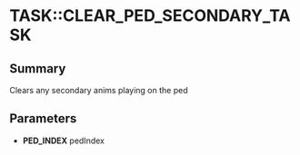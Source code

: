 # TASK::CLEAR_PED_SECONDARY_TASK

## Summary
Clears any secondary anims playing on the ped

## Parameters
* **PED_INDEX** pedIndex